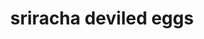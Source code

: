 ---
id: 5d35d97044c4940014b85113
servings:
notes:
directions: 'slice the eggs in half lengthwise
 remove the yolks
 and place them in the bowl of a mini food processor. arrange the whites on a serving platter
 gently wiping them clean if necessary. to the yolks
 add the mayonnaise
 1 tablespoon of the sriracha
 the mustard
 the worcestershire sauce
 the salt
 the black pepper
 and the sugar. process until smooth. (if you dont have a mini food processor
 pass the yolks through a sieve before combining them with the other ingredients. this will make them easier to blend without getting lumps.) taste and adjust the seasoning
 adding more sriracha if necessary.
fill a piping bag fitted with an open-star or large plain tip with the yolk mixture. (alternatively
 fill a sealable plastic bag with the yolk mixture
 and use your hand to push the mixture to one corner of the bag. use scissors to snip off the tip of the corner
 opening up a 1/4–in [6-mm] hole.) pipe the yolk mixture evenly into the egg white halves. (or
 for a less fussy preparation
 simply spoon the yolk mixture into the egg whites.) sprinkle with paprika and chives
 and serve.'
make-ahead: 'the eggs can be cooked and stored whole in the refrigerator several days ahead of time. the empty egg halves and filling mixture can be refrigerated separately
 wrapped tightly in plastic wrap
 for up to 2 days. bring the filling to room temperature and taste and adjust seasoning if necessary before filling. the eggs should be filled as close to serving time as possible.'
ingredients: '6 eggs hard boiled eggs
3 tablespoons mayonnaise
 best quality such as hellman’s
 best foods or duke’s
1 to 2 tablespoons sriracha
 to taste
1 teaspoon whole grain mustard
1/4 teaspoon garlic powder
1/8 teaspoon salt
1/8 teaspoon freshly ground black pepper
1/8 teaspoon paprika
1/4 teaspoon worcestershire sauce'
rating: 4
ease: easy

category: appetizer
href: 'https: //www.onceuponachef.com/recipes/sriracha-deviled-eggs.html'
totalTime:
cookTime:
prepTime:
title: sriracha deviled eggs
path: /sriracha-deviled-eggs
---